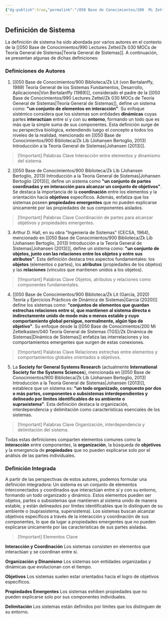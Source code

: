```yaml
---
{"dg-publish":true,"permalink":"/050 Base de Conocimientos/200  Mi Zettelkasten/100 Docencia/Org1/2025/Clase 05 Sistemas/Zk Sistema - Definición/","tags":["sistema"]}
---
```


## Definición de Sistema

La definición de sistema ha sido abordada por varios autores en el contexto de la [[050 Base de Conocimientos/990 Lectures Zettel/Zk 030 MOCs de Teoría General de Sistemas\|Teoría General de Sistemas]]. A continuación, se presentan algunas de dichas definiciones:

### Definiciones de Autores

1. [[050 Base de Conocimientos/900 Biblioteca/Zk Lit (von Bertalanffy, 1989) Teoría General de los Sistemas Fundamentos, Desarrollo, Aplicaciones\|Von Bertalanffy (1989)]], considerado el padre de la [[050 Base de Conocimientos/990 Lectures Zettel/Zk 030 MOCs de Teoría General de Sistemas\|Teoría General de Sistemas]], define un sistema como: **"un conjunto de elementos en interacción"**. Su enfoque sistémico considera que los sistemas son entidades **dinámicas** cuyas partes **interactúan** entre sí y con su **entorno**, formando un todo que es más que la simple suma de sus componentes. Esta definición surge de su perspectiva biológica, extendiendo luego el concepto a todos los niveles de la realidad, mencionado en [[050 Base de Conocimientos/900 Biblioteca/Zk Lib (Johansen Bertoglio, 2013) Introducción a la Teoría General de Sistemas\|Johansen (2013)]].

>[!Important] Palabras Clave
>Interacción entre elementos y dinamismo del sistema.

2. [[050 Base de Conocimientos/900 Biblioteca/Zk Lib (Johansen Bertoglio, 2013) Introducción a la Teoría General de Sistemas\|Johansen Bertoglio (2013)]], define un sistema como **"un conjunto de partes coordinadas y en interacción para alcanzar un conjunto de objetivos"**. Se destaca la importancia de la **coordinación** entre los elementos y la orientación hacia **objetivos** específicos. Además, enfatiza que los sistemas poseen **propiedades emergentes** que no pueden explicarse únicamente por las propiedades de sus componentes aislados.

>[!Important] Palabras Clave
>Coordinación de partes para alcanzar objetivos y propiedades emergentes.

3. Arthur D. Hall, en su obra "Ingeniería de Sistemas" (CECSA, 1964), mencionado en [[050 Base de Conocimientos/900 Biblioteca/Zk Lib (Johansen Bertoglio, 2013) Introducción a la Teoría General de Sistemas\|Johansen (2013)]], define un sistema como: **"un conjunto de objetos, junto con las relaciones entre los objetos y entre sus atributos"**. Esta definición destaca tres aspectos fundamentales: los **objetos** (elementos o partes), los **atributos** (propiedades de los objetos) y las **relaciones** (vínculos que mantienen unidos a los objetos).

>[!Important] Palabras Clave
>Objetos, atributos y relaciones como componentes fundamentales.

4. [[050 Base de Conocimientos/900 Biblioteca/Zk Lit (García, 2020) Teoría y Ejercicios Prácticos de Dinámica de Sistemas\|García (2020)]] define los sistemas como: **"conjuntos de elementos que guardan estrechas relaciones entre sí, que mantienen al sistema directa o indirectamente unido de modo más o menos estable y cuyo comportamiento global persigue, normalmente, algún tipo de objetivo"**. Su enfoque desde la [[050 Base de Conocimientos/200  Mi Zettelkasten/040 Teoría General de Sistemas (TGS)/Zk Dinámica de Sistemas\|Dinámica de Sistemas]] enfatiza las interrelaciones y los comportamientos emergentes que surgen de estas conexiones.

>[!Important] Palabras Clave
>Relaciones estrechas entre elementos y comportamientos globales orientados a objetivos.

5. La **Society for General Systems Research** (actualmente **International Society for the Systems Sciences**), mencionada en [[050 Base de Conocimientos/900 Biblioteca/Zk Lib (Johansen Bertoglio, 2013) Introducción a la Teoría General de Sistemas\|Johansen (2013)]], establece que un sistema es: **"un todo organizado, compuesto por dos o más partes, componentes o subsistemas interdependientes y delineado por límites identificables de su ambiente o suprasistema"**. Esta definición destaca la organización, interdependencia y delimitación como características esenciales de los sistemas.

>[!Important] Palabras Clave
>Organización, interdependencia y delimitación del sistema.

Todas estas definiciones comparten elementos comunes como la **interacción** entre componentes, la **organización**, la búsqueda de **objetivos** y la emergencia de **propiedades** que no pueden explicarse solo por el análisis de las partes individuales.
 
### Definición Integrada

A partir de las perspectivas de estos autores, podemos formular una definición integradora:
Un sistema es un conjunto de elementos interconectados y coordinados que interactúan entre sí y con su entorno, formando un todo organizado y dinámico. Estos elementos pueden ser objetos, partes o subsistemas que mantienen al sistema unido de manera estable, y están delineados por límites identificables que lo distinguen de su ambiente o (suprasistema, supersistema). Los sistemas buscan alcanzar objetivos específicos a través de la interacción y coordinación de sus componentes, lo que da lugar a propiedades emergentes que no pueden explicarse únicamente por las características de sus partes aisladas.

>[!Important] Elementos Clave
 
**Interacción y Coordinación**
 Los sistemas consisten en elementos que interactúan y se coordinan entre sí.
 
**Organización y Dinamismo**
Los sistemas son entidades organizadas y dinámicas que evolucionan con el tiempo.

**Objetivos**
Los sistemas suelen estar orientados hacia el logro de objetivos específicos.

**Propiedades Emergentes**
Los sistemas exhiben propiedades que no pueden explicarse solo por sus componentes individuales.

**Delimitación**
Los sistemas están definidos por límites que los distinguen de su entorno.
